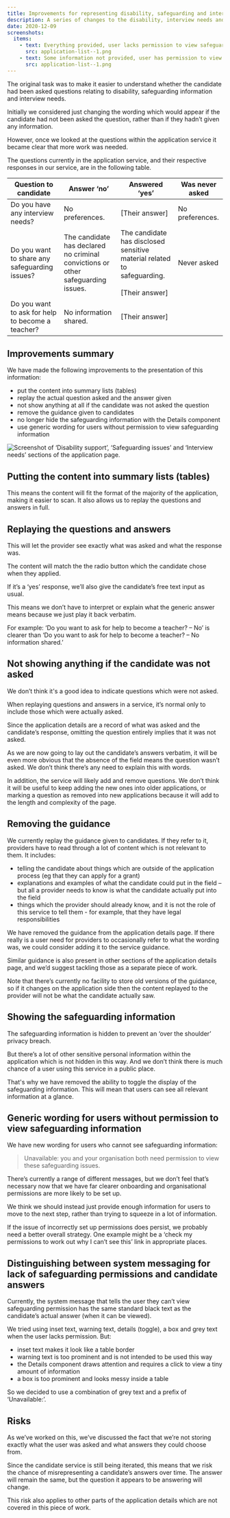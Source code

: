 ```yaml
---
title: Improvements for representing disability, safeguarding and interview information
description: A series of changes to the disability, interview needs and safeguarding sections. Plus removing the candidate guidance blocks.
date: 2020-12-09
screenshots:
  items:
    - text: Everything provided, user lacks permission to view safeguarding information
      src: application-list--1.png
    - text: Some information not provided, user has permission to view safeguarding information
      src: application-list--1.png
---
```


The original task was to make it easier to understand whether the candidate had been asked questions relating to disability, safeguarding information and interview needs.

Initially we considered just changing the wording which would appear if the candidate had not been asked the question, rather than if they hadn’t given any information.

However, once we looked at the questions within the application service it became clear that more work was needed.

The questions currently in the application service, and their respective responses in our service, are in the following table.

| Question to candidate | Answer ‘no’ | Answered ‘yes’ | Was never asked |
| ----------------------|-------------|----------------|---------------- |
| Do you have any interview needs? | No preferences. | [Their answer] | No preferences. |
| Do you want to share any safeguarding issues? | The candidate has declared no criminal convictions or other safeguarding issues. | The candidate has disclosed sensitive material related to safeguarding.<br><br>[Their answer] | Never asked |
| Do you want to ask for help to become a teacher? | No information shared. | [Their answer] | |

## Improvements summary

We have made the following improvements to the presentation of this information:

- put the content into summary lists (tables)
- replay the actual question asked and the answer given
- not show anything at all if the candidate was not asked the question
- remove the guidance given to candidates
- no longer hide the safeguarding information with the Details component
- use generic wording for users without permission to view safeguarding information

![Screenshot of ‘Disability support’, ‘Safeguarding issues’ and ‘Interview needs’ sections of the application page.](inline.png)

## Putting the content into summary lists (tables)

This means the content will fit the format of the majority of the application, making it easier to scan. It also allows us to replay the questions and answers in full.

## Replaying the questions and answers

This will let the provider see exactly what was asked and what the response was.

The content will match the the radio button which the candidate chose when they applied.

If it’s a ‘yes’ response, we’ll also give the candidate’s free text input as usual.

This means we don’t have to interpret or explain what the generic answer means because we just play it back verbatim.

For example: ‘Do you want to ask for help to become a teacher? – No’ is clearer than ‘Do you want to ask for help to become a teacher? – No information shared.’

## Not showing anything if the candidate was not asked

We don’t think it's a good idea to indicate questions which were not asked.

When replaying questions and answers in a service, it’s normal only to include those which were actually asked.

Since the application details are a record of what was asked and the candidate’s response, omitting the question entirely implies that it was not asked.

As we are now going to lay out the candidate’s answers verbatim, it will be even more obvious that the absence of the field means the question wasn’t asked. We don’t think there’s any need to explain this with words.

In addition, the service will likely add and remove questions. We don’t think it will be useful to keep adding the new ones into older applications, or marking a question as removed into new applications because it will add to the length and complexity of the page.

## Removing the guidance

We currently replay the guidance given to candidates. If they refer to it, providers have to read through a lot of content which is not relevant to them. It includes:

- telling the candidate about things which are outside of the application process (eg that they can apply for a grant)
- explanations and examples of what the candidate could put in the field – but all a provider needs to know is what the candidate actually put into the field
- things which the provider should already know, and it is not the role of this service to tell them - for example, that they have legal responsibilities

We have removed the guidance from the application details page. If there really is a user need for providers to occasionally refer to what the wording was, we could consider adding it to the service guidance.

Similar guidance is also present in other sections of the application details page, and we’d suggest tackling those as a separate piece of work.

Note that there’s currently no facility to store old versions of the guidance, so if it changes on the application side then the content replayed to the provider will not be what the candidate actually saw.

## Showing the safeguarding information

The safeguarding information is hidden to prevent an ‘over the shoulder’ privacy breach.

But there’s a lot of other sensitive personal information within the application which is not hidden in this way. And we don’t think there is much chance of a user using this service in a public place.

That's why we have removed the ability to toggle the display of the safeguarding information. This will mean that users can see all relevant information at a glance.

## Generic wording for users without permission to view safeguarding information

We have new wording for users who cannot see safeguarding information:

> Unavailable: you and your organisation both need permission to view these safeguarding issues.

There’s currently a range of different messages, but we don’t feel that’s necessary now that we have far clearer onboarding and organisational permissions are more likely to be set up.

We think we should instead just provide enough information for users to move to the next step, rather than trying to squeeze in a lot of information.

If the issue of incorrectly set up permissions does persist, we probably need a better overall strategy. One example might be a ‘check my permissions to work out why I can’t see this’ link in appropriate places.

## Distinguishing between system messaging for lack of safeguarding permissions and candidate answers

Currently, the system message that tells the user they can’t view safeguarding permission has the same standard black text as the candidate’s actual answer (when it can be viewed).

We tried using inset text, warning text, details (toggle), a box and grey text when the user lacks permission. But:

- inset text makes it look like a table border
- warning text is too prominent and is not intended to be used this way
- the Details component draws attention and requires a click to view a tiny amount of information
- a box is too prominent and looks messy inside a table

So we decided to use a combination of grey text and a prefix of ‘Unavailable:’.

## Risks

As we’ve worked on this, we’ve discussed the fact that we’re not storing exactly what the user was asked and what answers they could choose from.

Since the candidate service is still being iterated, this means that we risk the chance of misrepresenting a candidate’s answers over time. The answer will remain the same, but the question it appears to be answering will change.

This risk also applies to other parts of the application details which are not covered in this piece of work.
